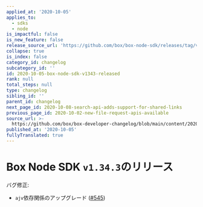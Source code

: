 ```yaml
---
applied_at: '2020-10-05'
applies_to:
  - sdks
  - node
is_impactful: false
is_new_feature: false
release_source_url: 'https://github.com/box/box-node-sdk/releases/tag/v1.34.3'
collapse: true
is_index: false
category_id: changelog
subcategory_id: ''
id: 2020-10-05-box-node-sdk-v1343-released
rank: null
total_steps: null
type: changelog
sibling_id: ''
parent_id: changelog
next_page_id: 2020-10-08-search-api-adds-support-for-shared-links
previous_page_id: 2020-10-02-new-file-request-apis-available
source_url: >-
  https://github.com/box/box-developer-changelog/blob/main/content/2020/10-05-box-node-sdk-v1343-released.md
published_at: '2020-10-05'
fullyTranslated: true
---
```

# Box Node SDK `v1.34.3`のリリース

バグ修正:

* `ajv`依存関係のアップグレード ([#545][1])

[1]: https://github.com/box/box-node-sdk/issues/545
